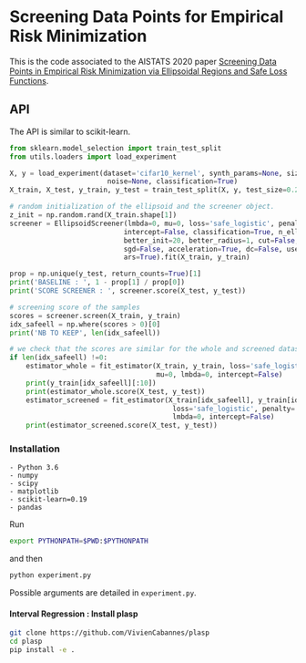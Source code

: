 # Screening Data Points for Empirical Risk Minimization

This is the code associated to the AISTATS 2020 paper [Screening Data Points in Empirical Risk Minimization via Ellipsoidal Regions and Safe Loss Functions](http://proceedings.mlr.press/v108/mialon20a).

## API

The API is similar to scikit-learn.

```python
from sklearn.model_selection import train_test_split
from utils.loaders import load_experiment

X, y = load_experiment(dataset='cifar10_kernel', synth_params=None, size=10000, redundant=0, 
                        noise=None, classification=True)
X_train, X_test, y_train, y_test = train_test_split(X, y, test_size=0.2)

# random initialization of the ellipsoid and the screener object.
z_init = np.random.rand(X_train.shape[1])
screener = EllipsoidScreener(lmbda=0, mu=0, loss='safe_logistic', penalty='l2', 
                            intercept=False, classification=True, n_ellipsoid_steps=2000, 
                            better_init=20, better_radius=1, cut=False, clip_ell=False, 
                            sgd=False, acceleration=True, dc=False, use_sphere=False,
                            ars=True).fit(X_train, y_train)

prop = np.unique(y_test, return_counts=True)[1]
print('BASELINE : ', 1 - prop[1] / prop[0])
print('SCORE SCREENER : ', screener.score(X_test, y_test))

# screening score of the samples
scores = screener.screen(X_train, y_train)
idx_safeell = np.where(scores > 0)[0]
print('NB TO KEEP', len(idx_safeell))

# we check that the scores are similar for the whole and screened datasets
if len(idx_safeell) !=0:
    estimator_whole = fit_estimator(X_train, y_train, loss='safe_logistic', penalty='l2', 
                                    mu=0, lmbda=0, intercept=False)
    print(y_train[idx_safeell][:10])
    print(estimator_whole.score(X_test, y_test))
    estimator_screened = fit_estimator(X_train[idx_safeell], y_train[idx_safeell], 
                                        loss='safe_logistic', penalty='l2', mu=0, 
                                        lmbda=0, intercept=False)
    print(estimator_screened.score(X_test, y_test))
```

### Installation

```
- Python 3.6
- numpy
- scipy
- matplotlib
- scikit-learn=0.19
- pandas
```

Run 

```bash
export PYTHONPATH=$PWD:$PYTHONPATH
```

and then 

```bash
python experiment.py
```

Possible arguments are detailed in `experiment.py`.

#### Interval Regression : Install plasp

```bash
git clone https://github.com/VivienCabannes/plasp
cd plasp
pip install -e .
```

